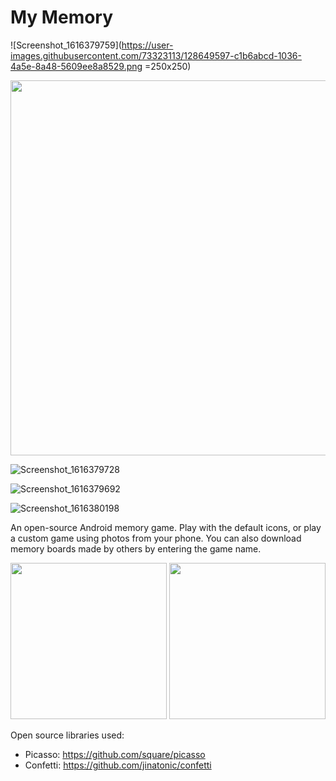 # My Memory

![Screenshot_1616379759](https://user-images.githubusercontent.com/73323113/128649597-c1b6abcd-1036-4a5e-8a48-5609ee8a8529.png =250x250)

<img src="(https://user-images.githubusercontent.com/73323113/128649597-c1b6abcd-1036-4a5e-8a48-5609ee8a8529.png " width="600" height="600">

![Screenshot_1616379728](https://user-images.githubusercontent.com/73323113/128649602-8b41b331-0f4d-4150-9c36-13a6ae626047.png)

![Screenshot_1616379692](https://user-images.githubusercontent.com/73323113/128649611-25e5d5bd-400d-4568-8f81-c060066d71b6.png)

![Screenshot_1616380198](https://user-images.githubusercontent.com/73323113/128649630-303dd750-fa69-4286-b8ca-91591f959933.png)






An open-source Android memory game. Play with the default icons, or play a custom game using photos from your phone. You can also download memory boards made by others by entering the game name.

<p float="middle">
    <img width="250px" src='https://github.com/rpandey1234/MyMemory/blob/main/assets/customWinConfetti.png' />
    <img width="250px" src='https://github.com/rpandey1234/MyMemory/blob/main/assets/creationFlow.png' />
</p>

Open source libraries used:
- Picasso: https://github.com/square/picasso
- Confetti: https://github.com/jinatonic/confetti
